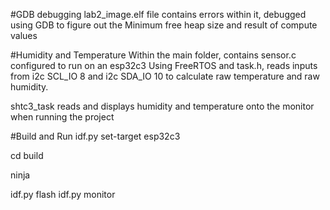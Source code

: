 #GDB debugging
lab2_image.elf file contains errors within it, debugged using GDB to figure out the Minimum free heap size and result of compute values

#Humidity and Temperature
Within the main folder, contains sensor.c configured to run on an esp32c3
Using FreeRTOS and task.h, reads inputs from i2c SCL_IO 8 and i2c SDA_IO 10 to calculate raw temperature and raw humidity. 

shtc3_task reads and displays humidity and temperature onto the monitor when running the project

#Build and Run
idf.py set-target esp32c3

cd build

ninja

idf.py flash
idf.py monitor
